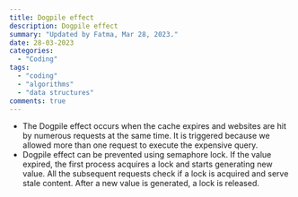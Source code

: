 ```yaml
---
title: Dogpile effect
description: Dogpile effect
summary: "Updated by Fatma, Mar 28, 2023."
date: 28-03-2023
categories:
  - "Coding"
tags:
  - "coding"
  - "algorithms"
  - "data structures"
comments: true
---
```

- The Dogpile effect occurs when the cache expires and websites are hit by numerous requests at the same time. It is triggered because we allowed more than one request to execute the expensive query.
- Dogpile effect can be prevented using semaphore lock. If the value expired, the first process acquires a lock and starts generating new value. All the subsequent requests check if a lock is acquired and serve stale content. After a new value is generated, a lock is released.
